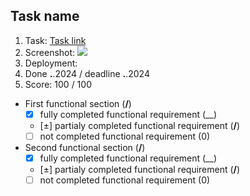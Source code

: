 ## Task name

1. Task: [Task link](https://github.com/rolling-scopes-school/tasks/tree/master/react/modules/tasks/...)
2. Screenshot:
   ![](https://...)
3. Deployment:
4. Done **.**.2024 / deadline **.**.2024
5. Score: 100 / 100

- First functional section (**/**)
  - [x] fully completed functional requirement (\_\_)
  - [±] partialy completed functional requirement (**/**)
  - [ ] not completed functional requirement (0)
- Second functional section (**/**)
  - [x] fully completed functional requirement (\_\_)
  - [±] partialy completed functional requirement (**/**)
  - [ ] not completed functional requirement (0)
